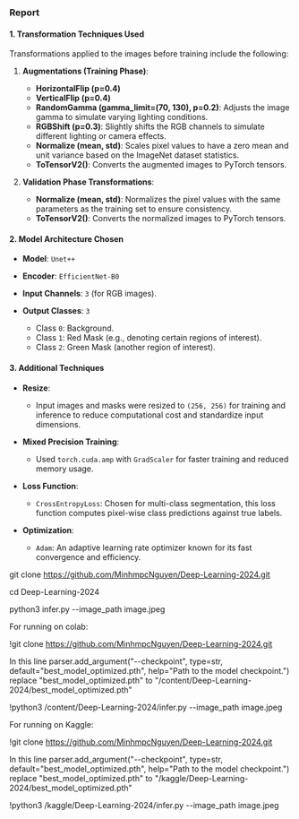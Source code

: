 ### **Report**

#### **1. Transformation Techniques Used**
Transformations applied to the images before training include the following:

1. **Augmentations (Training Phase)**:
   - **HorizontalFlip (p=0.4)**
   - **VerticalFlip (p=0.4)**
   - **RandomGamma (gamma_limit=(70, 130), p=0.2)**: Adjusts the image gamma to simulate varying lighting conditions.
   - **RGBShift (p=0.3)**: Slightly shifts the RGB channels to simulate different lighting or camera effects.
   - **Normalize (mean, std)**: Scales pixel values to have a zero mean and unit variance based on the ImageNet dataset statistics.
   - **ToTensorV2()**: Converts the augmented images to PyTorch tensors.

2. **Validation Phase Transformations**:
   - **Normalize (mean, std)**: Normalizes the pixel values with the same parameters as the training set to ensure consistency.
   - **ToTensorV2()**: Converts the normalized images to PyTorch tensors.

#### **2. Model Architecture Chosen**
- **Model**: `Unet++`

- **Encoder**: `EfficientNet-B0`

- **Input Channels**: `3` (for RGB images).
- **Output Classes**: `3`
  - Class `0`: Background.
  - Class `1`: Red Mask (e.g., denoting certain regions of interest).
  - Class `2`: Green Mask (another region of interest).

#### **3. Additional Techniques**
- **Resize**:
  - Input images and masks were resized to `(256, 256)` for training and inference to reduce computational cost and standardize input dimensions.
  
- **Mixed Precision Training**:
  - Used `torch.cuda.amp` with `GradScaler` for faster training and reduced memory usage.

- **Loss Function**:
  - `CrossEntropyLoss`: Chosen for multi-class segmentation, this loss function computes pixel-wise class predictions against true labels.

- **Optimization**:
  - `Adam`: An adaptive learning rate optimizer known for its fast convergence and efficiency.

git clone https://github.com/MinhmpcNguyen/Deep-Learning-2024.git

cd Deep-Learning-2024

python3 infer.py --image_path image.jpeg

For running on colab:

!git clone https://github.com/MinhmpcNguyen/Deep-Learning-2024.git

In this line parser.add_argument("--checkpoint", type=str, default="best_model_optimized.pth", help="Path to the model checkpoint.") replace "best_model_optimized.pth" to "/content/Deep-Learning-2024/best_model_optimized.pth"

!python3 /content/Deep-Learning-2024/infer.py --image_path image.jpeg

For running on Kaggle:

!git clone https://github.com/MinhmpcNguyen/Deep-Learning-2024.git

In this line parser.add_argument("--checkpoint", type=str, default="best_model_optimized.pth", help="Path to the model checkpoint.") replace "best_model_optimized.pth" to "/kaggle/Deep-Learning-2024/best_model_optimized.pth"

!python3 /kaggle/Deep-Learning-2024/infer.py --image_path image.jpeg


